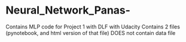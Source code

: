 # Neural_Network_Panas-
Contains MLP code for Project 1 with DLF with Udacity 
Contains 2 files (pynotebook, and html version of that file)
DOES not contain data file 
